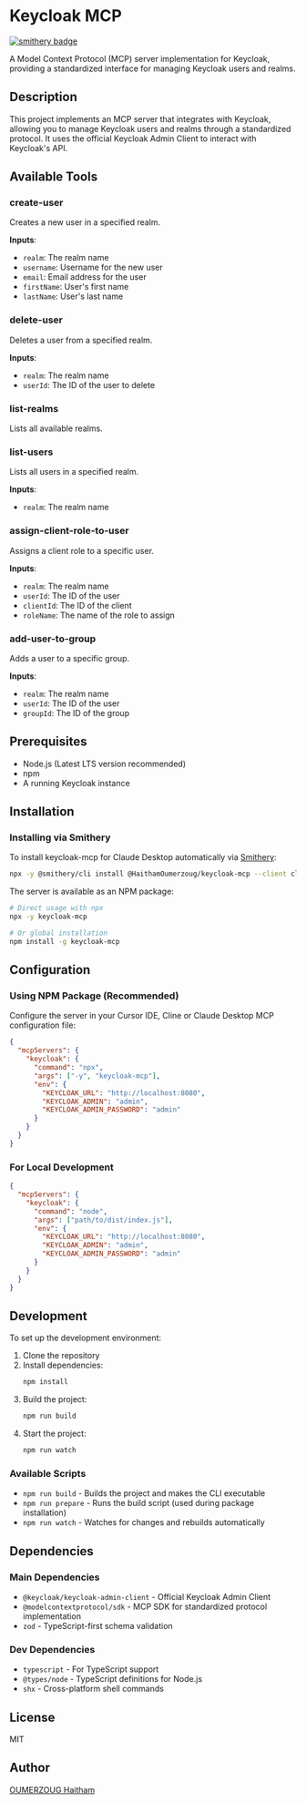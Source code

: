 # Keycloak MCP

[![smithery badge](https://smithery.ai/badge/@HaithamOumerzoug/keycloak-mcp)](https://smithery.ai/server/@HaithamOumerzoug/keycloak-mcp)

A Model Context Protocol (MCP) server implementation for Keycloak, providing a standardized interface for managing Keycloak users and realms.

## Description

This project implements an MCP server that integrates with Keycloak, allowing you to manage Keycloak users and realms through a standardized protocol. It uses the official Keycloak Admin Client to interact with Keycloak's API.

## Available Tools

### create-user
Creates a new user in a specified realm.

**Inputs**:
- `realm`: The realm name
- `username`: Username for the new user
- `email`: Email address for the user
- `firstName`: User's first name
- `lastName`: User's last name

### delete-user
Deletes a user from a specified realm.

**Inputs**:
- `realm`: The realm name
- `userId`: The ID of the user to delete

### list-realms
Lists all available realms.

### list-users
Lists all users in a specified realm.

**Inputs**:
- `realm`: The realm name

### assign-client-role-to-user
Assigns a client role to a specific user.

**Inputs**:
- `realm`: The realm name
- `userId`: The ID of the user
- `clientId`: The ID of the client
- `roleName`: The name of the role to assign

### add-user-to-group
Adds a user to a specific group.

**Inputs**:
- `realm`: The realm name
- `userId`: The ID of the user
- `groupId`: The ID of the group

## Prerequisites

- Node.js (Latest LTS version recommended)
- npm
- A running Keycloak instance

## Installation

### Installing via Smithery

To install keycloak-mcp for Claude Desktop automatically via [Smithery](https://smithery.ai/server/@HaithamOumerzoug/keycloak-mcp):

```bash
npx -y @smithery/cli install @HaithamOumerzoug/keycloak-mcp --client claude
```

The server is available as an NPM package:
```bash
# Direct usage with npx
npx -y keycloak-mcp

# Or global installation
npm install -g keycloak-mcp
```

## Configuration

### Using NPM Package (Recommended)
Configure the server in your Cursor IDE, Cline or Claude Desktop MCP configuration file:

```json
{
  "mcpServers": {
    "keycloak": {
      "command": "npx",
      "args": ["-y", "keycloak-mcp"],
      "env": {
        "KEYCLOAK_URL": "http://localhost:8080",
        "KEYCLOAK_ADMIN": "admin",
        "KEYCLOAK_ADMIN_PASSWORD": "admin"
      }
    }
  }
}
```

### For Local Development
```json
{
  "mcpServers": {
    "keycloak": {
      "command": "node",
      "args": ["path/to/dist/index.js"],
      "env": {
        "KEYCLOAK_URL": "http://localhost:8080",
        "KEYCLOAK_ADMIN": "admin",
        "KEYCLOAK_ADMIN_PASSWORD": "admin"
      }
    }
  }
}
```

## Development

To set up the development environment:

1. Clone the repository
2. Install dependencies:
   ```bash
   npm install
   ```
3. Build the project:
   ```bash
   npm run build
   ```
4. Start the project:
   ```bash
   npm run watch
   ```

### Available Scripts

- `npm run build` - Builds the project and makes the CLI executable
- `npm run prepare` - Runs the build script (used during package installation)
- `npm run watch` - Watches for changes and rebuilds automatically

## Dependencies

### Main Dependencies
- `@keycloak/keycloak-admin-client` - Official Keycloak Admin Client
- `@modelcontextprotocol/sdk` - MCP SDK for standardized protocol implementation
- `zod` - TypeScript-first schema validation

### Dev Dependencies
- `typescript` - For TypeScript support
- `@types/node` - TypeScript definitions for Node.js
- `shx` - Cross-platform shell commands

## License

MIT

## Author

[OUMERZOUG Haitham](https://www.linkedin.com/in/haitham-oumerzoug/)

